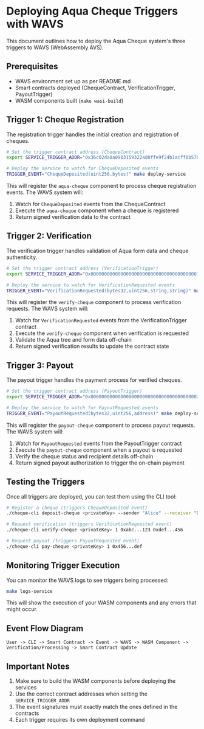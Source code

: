 # Deploying Aqua Cheque Triggers with WAVS

This document outlines how to deploy the Aqua Cheque system's three triggers to WAVS (WebAssembly AVS).

## Prerequisites

- WAVS environment set up as per README.md
- Smart contracts deployed (ChequeContract, VerificationTrigger, PayoutTrigger)
- WASM components built (`make wasi-build`)

## Trigger 1: Cheque Registration

The registration trigger handles the initial creation and registration of cheques.

```bash
# Set the trigger contract address (ChequeContract)
export SERVICE_TRIGGER_ADDR="0x36c02da8a0983159322a80ffe9f24b1acff8b570"

# Deploy the service to watch for ChequeDeposited events
TRIGGER_EVENT="ChequeDeposited(uint256,bytes)" make deploy-service
```

This will register the `aqua-cheque` component to process cheque registration events. The WAVS system will:
1. Watch for `ChequeDeposited` events from the ChequeContract
2. Execute the `aqua-cheque` component when a cheque is registered
3. Return signed verification data to the contract

## Trigger 2: Verification

The verification trigger handles validation of Aqua form data and cheque authenticity.

```bash
# Set the trigger contract address (VerificationTrigger)
export SERVICE_TRIGGER_ADDR="0x0000000000000000000000000000000000000001" # Replace with actual deployment address

# Deploy the service to watch for VerificationRequested events
TRIGGER_EVENT="VerificationRequested(bytes32,uint256,string,string)" make deploy-service
```

This will register the `verify-cheque` component to process verification requests. The WAVS system will:
1. Watch for `VerificationRequested` events from the VerificationTrigger contract
2. Execute the `verify-cheque` component when verification is requested
3. Validate the Aqua tree and form data off-chain
4. Return signed verification results to update the contract state

## Trigger 3: Payout

The payout trigger handles the payment process for verified cheques.

```bash
# Set the trigger contract address (PayoutTrigger)
export SERVICE_TRIGGER_ADDR="0x0000000000000000000000000000000000000002" # Replace with actual deployment address

# Deploy the service to watch for PayoutRequested events
TRIGGER_EVENT="PayoutRequested(bytes32,uint256,address)" make deploy-service
```

This will register the `payout-cheque` component to process payout requests. The WAVS system will:
1. Watch for `PayoutRequested` events from the PayoutTrigger contract
2. Execute the `payout-cheque` component when a payout is requested
3. Verify the cheque status and recipient details off-chain
4. Return signed payout authorization to trigger the on-chain payment

## Testing the Triggers

Once all triggers are deployed, you can test them using the CLI tool:

```bash
# Register a cheque (triggers ChequeDeposited event)
./cheque-cli deposit-cheque <privateKey> --sender "Alice" --receiver "Bob" --amount 0.1 --note "Payment for services" --aqua "0x789...fed" --form "{}"

# Request verification (triggers VerificationRequested event)
./cheque-cli verify-cheque <privateKey> 1 0xabc...123 0xdef...456

# Request payout (triggers PayoutRequested event)
./cheque-cli pay-cheque <privateKey> 1 0x456...def
```

## Monitoring Trigger Execution

You can monitor the WAVS logs to see triggers being processed:

```bash
make logs-service
```

This will show the execution of your WASM components and any errors that might occur.

## Event Flow Diagram

```
User -> CLI -> Smart Contract -> Event -> WAVS -> WASM Component -> Verification/Processing -> Smart Contract Update
```

## Important Notes

1. Make sure to build the WASM components before deploying the services
2. Use the correct contract addresses when setting the `SERVICE_TRIGGER_ADDR`
3. The event signatures must exactly match the ones defined in the contracts
4. Each trigger requires its own deployment command 